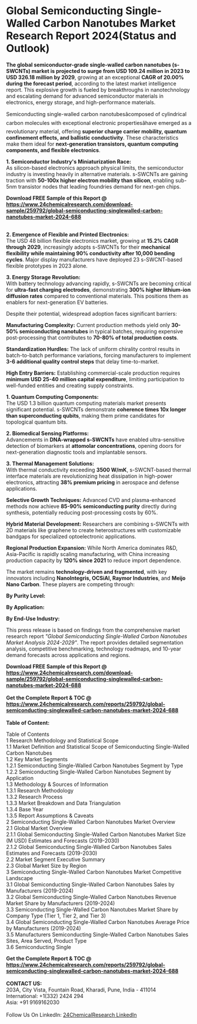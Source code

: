 <h1>Global Semiconducting Single-Walled Carbon Nanotubes Market Research Report 2024(Status and Outlook)</h1><p><strong>The global semiconductor-grade single-walled carbon nanotubes (s-SWCNTs) market is projected to surge from USD 109.24 million in 2023 to USD 326.18 million by 2029</strong>, growing at an exceptional <strong>CAGR of 20.00% during the forecast period</strong>, according to the latest market intelligence report. This explosive growth is fueled by breakthroughs in nanotechnology and escalating demand for advanced semiconductor materials in electronics, energy storage, and high-performance materials.</p><p>Semiconducting single-walled carbon nanotubesâcomposed of cylindrical carbon molecules with exceptional electronic propertiesâhave emerged as a revolutionary material, offering <strong>superior charge carrier mobility, quantum confinement effects, and ballistic conductivity</strong>. These characteristics make them ideal for <strong>next-generation transistors, quantum computing components, and flexible electronics</strong>.</p><p><strong>1. Semiconductor Industry's Miniaturization Race:</strong><br>
As silicon-based electronics approach physical limits, the semiconductor industry is investing heavily in alternative materials. s-SWCNTs are gaining traction with <strong>50-100x higher electron mobility than silicon</strong>, enabling sub-5nm transistor nodes that leading foundries demand for next-gen chips.</p><div><b>Download FREE Sample of this Report @ 
            <a href="https://www.24chemicalresearch.com/download-sample/259792/global-semiconducting-singlewalled-carbon-nanotubes-market-2024-688">
            https://www.24chemicalresearch.com/download-sample/259792/global-semiconducting-singlewalled-carbon-nanotubes-market-2024-688</a></b></div><br><p><strong>2. Emergence of Flexible and Printed Electronics:</strong><br>
The USD 48 billion flexible electronics market, growing at <strong>15.2% CAGR through 2029</strong>, increasingly adopts s-SWCNTs for their <strong>mechanical flexibility while maintaining 90% conductivity after 10,000 bending cycles</strong>. Major display manufacturers have deployed 23 s-SWCNT-based flexible prototypes in 2023 alone.</p><p><strong>3. Energy Storage Revolution:</strong><br>
With battery technology advancing rapidly, s-SWCNTs are becoming critical for <strong>ultra-fast charging electrodes</strong>, demonstrating <strong>300% higher lithium-ion diffusion rates</strong> compared to conventional materials. This positions them as enablers for next-generation EV batteries.</p><p>Despite their potential, widespread adoption faces significant barriers:</p><p><strong>Manufacturing Complexity:</strong> Current production methods yield only <strong>30-50% semiconducting nanotubes</strong> in typical batches, requiring expensive post-processing that contributes to <strong>70-80% of total production costs</strong>.</p><p><strong>Standardization Hurdles:</strong> The lack of uniform chirality control results in batch-to-batch performance variations, forcing manufacturers to implement <strong>3-6 additional quality control steps</strong> that delay time-to-market.</p><p><strong>High Entry Barriers:</strong> Establishing commercial-scale production requires <strong>minimum USD 25-40 million capital expenditure</strong>, limiting participation to well-funded entities and creating supply constraints.</p><p><strong>1. Quantum Computing Components:</strong><br>
The USD 1.3 billion quantum computing materials market presents significant potential. s-SWCNTs demonstrate <strong>coherence times 10x longer than superconducting qubits</strong>, making them prime candidates for topological quantum bits.</p><p><strong>2. Biomedical Sensing Platforms:</strong><br>
Advancements in <strong>DNA-wrapped s-SWCNTs</strong> have enabled ultra-sensitive detection of biomarkers at <strong>attomolar concentrations</strong>, opening doors for next-generation diagnostic tools and implantable sensors.</p><p><strong>3. Thermal Management Solutions:</strong><br>
With thermal conductivity exceeding <strong>3500 W/mK</strong>, s-SWCNT-based thermal interface materials are revolutionizing heat dissipation in high-power electronics, attracting <strong>38% premium pricing</strong> in aerospace and defense applications.</p><p><strong>Selective Growth Techniques:</strong> Advanced CVD and plasma-enhanced methods now achieve <strong>85-90% semiconducting purity</strong> directly during synthesis, potentially reducing post-processing costs by 60%.</p><p><strong>Hybrid Material Development:</strong> Researchers are combining s-SWCNTs with 2D materials like graphene to create heterostructures with customizable bandgaps for specialized optoelectronic applications.</p><p><strong>Regional Production Expansion:</strong> While North America dominates R&amp;D, Asia-Pacific is rapidly scaling manufacturing, with China increasing production capacity by <strong>120% since 2021</strong> to reduce import dependence.</p><p>The market remains <strong>technology-driven and fragmented</strong>, with key innovators including <strong>NanoIntegris, OCSiAl, Raymor Industries</strong>, and <strong>Meijo Nano Carbon</strong>. These players are competing through:</p><p><strong>By Purity Level:</strong></p><p><strong>By Application:</strong></p><p><strong>By End-Use Industry:</strong></p><p>This press release is based on findings from the comprehensive market research report <em>"Global Semiconducting Single-Walled Carbon Nanotubes Market Analysis 2024-2029"</em>. The report provides detailed segmentation analysis, competitive benchmarking, technology roadmaps, and 10-year demand forecasts across applications and regions.</p><div><b>Download FREE Sample of this Report @ 
            <a href="https://www.24chemicalresearch.com/download-sample/259792/global-semiconducting-singlewalled-carbon-nanotubes-market-2024-688">
            https://www.24chemicalresearch.com/download-sample/259792/global-semiconducting-singlewalled-carbon-nanotubes-market-2024-688</a></b></div><br><div><b>Get the Complete Report & TOC @ 
            <a href="https://www.24chemicalresearch.com/reports/259792/global-semiconducting-singlewalled-carbon-nanotubes-market-2024-688">
            https://www.24chemicalresearch.com/reports/259792/global-semiconducting-singlewalled-carbon-nanotubes-market-2024-688</a></b></div><br>
            <b>Table of Content:</b><p>Table of Contents<br />
1 Research Methodology and Statistical Scope<br />
1.1 Market Definition and Statistical Scope of Semiconducting Single-Walled Carbon Nanotubes<br />
1.2 Key Market Segments<br />
1.2.1 Semiconducting Single-Walled Carbon Nanotubes Segment by Type<br />
1.2.2 Semiconducting Single-Walled Carbon Nanotubes Segment by Application<br />
1.3 Methodology & Sources of Information<br />
1.3.1 Research Methodology<br />
1.3.2 Research Process<br />
1.3.3 Market Breakdown and Data Triangulation<br />
1.3.4 Base Year<br />
1.3.5 Report Assumptions & Caveats<br />
2 Semiconducting Single-Walled Carbon Nanotubes Market Overview<br />
2.1 Global Market Overview<br />
2.1.1 Global Semiconducting Single-Walled Carbon Nanotubes Market Size (M USD) Estimates and Forecasts (2019-2030)<br />
2.1.2 Global Semiconducting Single-Walled Carbon Nanotubes Sales Estimates and Forecasts (2019-2030)<br />
2.2 Market Segment Executive Summary<br />
2.3 Global Market Size by Region<br />
3 Semiconducting Single-Walled Carbon Nanotubes Market Competitive Landscape<br />
3.1 Global Semiconducting Single-Walled Carbon Nanotubes Sales by Manufacturers (2019-2024)<br />
3.2 Global Semiconducting Single-Walled Carbon Nanotubes Revenue Market Share by Manufacturers (2019-2024)<br />
3.3 Semiconducting Single-Walled Carbon Nanotubes Market Share by Company Type (Tier 1, Tier 2, and Tier 3)<br />
3.4 Global Semiconducting Single-Walled Carbon Nanotubes Average Price by Manufacturers (2019-2024)<br />
3.5 Manufacturers Semiconducting Single-Walled Carbon Nanotubes Sales Sites, Area Served, Product Type<br />
3.6 Semiconducting Single</p><div><b>Get the Complete Report & TOC @ 
            <a href="https://www.24chemicalresearch.com/reports/259792/global-semiconducting-singlewalled-carbon-nanotubes-market-2024-688">
            https://www.24chemicalresearch.com/reports/259792/global-semiconducting-singlewalled-carbon-nanotubes-market-2024-688</a></b></div><br><b>CONTACT US:</b><br>
            203A, City Vista, Fountain Road, Kharadi, Pune, India - 411014<br>
            International: +1(332) 2424 294<br>
            Asia: +91 9169162030 <br><br>
            Follow Us On LinkedIn: <a href="https://www.linkedin.com/company/24chemicalresearch/">24ChemicalResearch LinkedIn</a>